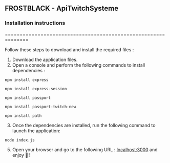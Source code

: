 ## FROSTBLACK - ApiTwitchSysteme

### Installation instructions
==============================================================

Follow these steps to download and install the required files :

1. Download the application files.
2. Open a console and perform the following commands to install dependencies :

```
npm install express
```
```
npm install express-session
```
```
npm install passport
```
```
npm install passport-twitch-new
```
```
npm install path
```
3. Once the dependencies are installed, run the following command to launch the application:
```
node index.js
```
5. Open your browser and go to the following URL : [localhost:3000](http://localhost:3000) and enjoy 💖 !

